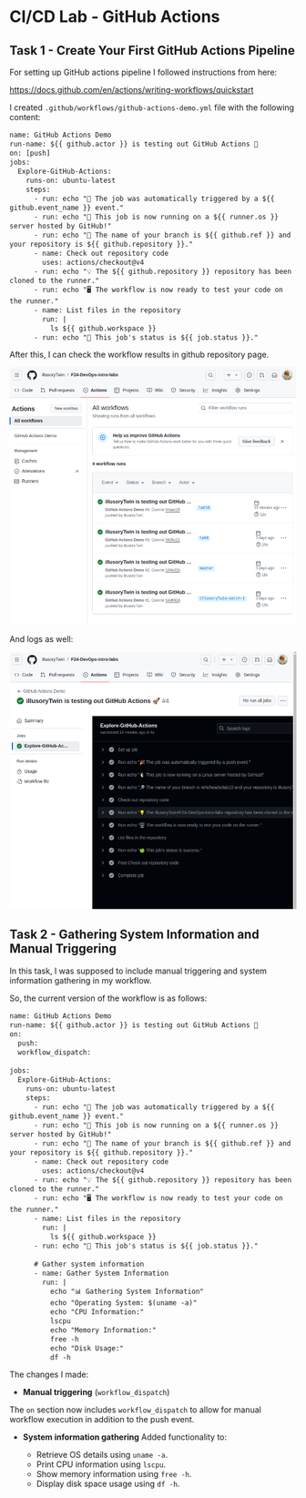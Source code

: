 # CI/CD Lab - GitHub Actions

## Task 1 - Create Your First GitHub Actions Pipeline

For setting up GitHub actions pipeline I followed instructions from here:

https://docs.github.com/en/actions/writing-workflows/quickstart

I created `.github/workflows/github-actions-demo.yml` file with the following content:

```
name: GitHub Actions Demo
run-name: ${{ github.actor }} is testing out GitHub Actions 🚀
on: [push]
jobs:
  Explore-GitHub-Actions:
    runs-on: ubuntu-latest
    steps:
      - run: echo "🎉 The job was automatically triggered by a ${{ github.event_name }} event."
      - run: echo "🐧 This job is now running on a ${{ runner.os }} server hosted by GitHub!"
      - run: echo "🔎 The name of your branch is ${{ github.ref }} and your repository is ${{ github.repository }}."
      - name: Check out repository code
        uses: actions/checkout@v4
      - run: echo "💡 The ${{ github.repository }} repository has been cloned to the runner."
      - run: echo "🖥️ The workflow is now ready to test your code on the runner."
      - name: List files in the repository
        run: |
          ls ${{ github.workspace }}
      - run: echo "🍏 This job's status is ${{ job.status }}."

```

After this, I can check the workflow results in github repository page.

![github_actions1](github_actions1.png)

And logs as well:

![github_actions2](github_actions2.png)

## Task 2 - Gathering System Information and Manual Triggering

In this task, I was supposed to include manual triggering and system information gathering in my workflow.


So, the current version of the workflow is as follows:

```
name: GitHub Actions Demo
run-name: ${{ github.actor }} is testing out GitHub Actions 🚀
on: 
  push:
  workflow_dispatch:

jobs:
  Explore-GitHub-Actions:
    runs-on: ubuntu-latest
    steps:
      - run: echo "🎉 The job was automatically triggered by a ${{ github.event_name }} event."
      - run: echo "🐧 This job is now running on a ${{ runner.os }} server hosted by GitHub!"
      - run: echo "🔎 The name of your branch is ${{ github.ref }} and your repository is ${{ github.repository }}."
      - name: Check out repository code
        uses: actions/checkout@v4
      - run: echo "💡 The ${{ github.repository }} repository has been cloned to the runner."
      - run: echo "🖥️ The workflow is now ready to test your code on the runner."
      - name: List files in the repository
        run: |
          ls ${{ github.workspace }}
      - run: echo "🍏 This job's status is ${{ job.status }}."

      # Gather system information
      - name: Gather System Information
        run: |
          echo "📊 Gathering System Information"
          echo "Operating System: $(uname -a)"
          echo "CPU Information:"
          lscpu
          echo "Memory Information:"
          free -h
          echo "Disk Usage:"
          df -h
```

The changes I made:

- **Manual triggering** (`workflow_dispatch`)
  
The `on` section now includes `workflow_dispatch` to allow for manual workflow execution in addition to the push event.

- **System information gathering** 
Added functionality to:

  - Retrieve OS details using `uname -a`.
  - Print CPU information using `lscpu`.
  - Show memory information using `free -h`.
  - Display disk space usage using `df -h`.